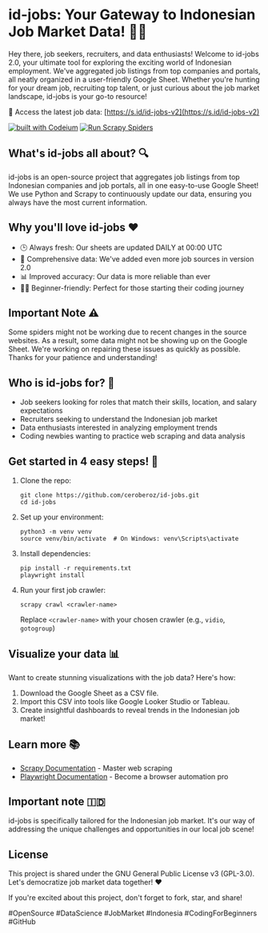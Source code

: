 # id-jobs: Your Gateway to Indonesian Job Market Data! 🚀💼

Hey there, job seekers, recruiters, and data enthusiasts! Welcome to id-jobs 2.0, your ultimate tool for exploring the exciting world of Indonesian employment. We've aggregated job listings from top companies and portals, all neatly organized in a user-friendly Google Sheet. Whether you're hunting for your dream job, recruiting top talent, or just curious about the job market landscape, id-jobs is your go-to resource!

🔗 Access the latest job data: [https://s.id/id-jobs-v2](https://s.id/id-jobs-v2)

[![built with Codeium](https://codeium.com/badges/main)](https://codeium.com)
[![Run Scrapy Spiders](https://github.com/ceroberoz/id-jobs/actions/workflows/scrape.yml/badge.svg)](https://github.com/ceroberoz/id-jobs/actions/workflows/scrape.yml)

## What's id-jobs all about? 🔍

id-jobs is an open-source project that aggregates job listings from top Indonesian companies and job portals, all in one easy-to-use Google Sheet! We use Python and Scrapy to continuously update our data, ensuring you always have the most current information.

## Why you'll love id-jobs ❤️

- 🕒 Always fresh: Our sheets are updated DAILY at 00:00 UTC
- 🌈 Comprehensive data: We've added even more job sources in version 2.0
- 📊 Improved accuracy: Our data is more reliable than ever
- 👩‍💻 Beginner-friendly: Perfect for those starting their coding journey

## Important Note ⚠️

Some spiders might not be working due to recent changes in the source websites. As a result, some data might not be showing up on the Google Sheet. We're working on repairing these issues as quickly as possible. Thanks for your patience and understanding!

## Who is id-jobs for? 👥

- Job seekers looking for roles that match their skills, location, and salary expectations
- Recruiters seeking to understand the Indonesian job market
- Data enthusiasts interested in analyzing employment trends
- Coding newbies wanting to practice web scraping and data analysis

## Get started in 4 easy steps! 🚀

1. Clone the repo:
   ```
   git clone https://github.com/ceroberoz/id-jobs.git
   cd id-jobs
   ```

2. Set up your environment:
   ```
   python3 -m venv venv
   source venv/bin/activate  # On Windows: venv\Scripts\activate
   ```

3. Install dependencies:
   ```
   pip install -r requirements.txt
   playwright install
   ```

4. Run your first job crawler:
   ```
   scrapy crawl <crawler-name>
   ```
   Replace `<crawler-name>` with your chosen crawler (e.g., `vidio`, `gotogroup`)

## Visualize your data 📊

Want to create stunning visualizations with the job data? Here's how:

1. Download the Google Sheet as a CSV file.
2. Import this CSV into tools like Google Looker Studio or Tableau.
3. Create insightful dashboards to reveal trends in the Indonesian job market!

## Learn more 📚

- [Scrapy Documentation](https://docs.scrapy.org/en/latest/intro/overview.html) - Master web scraping
- [Playwright Documentation](https://playwright.dev/docs/intro) - Become a browser automation pro

## Important note 🇮🇩

id-jobs is specifically tailored for the Indonesian job market. It's our way of addressing the unique challenges and opportunities in our local job scene!

## License

This project is shared under the GNU General Public License v3 (GPL-3.0). Let's democratize job market data together! ❤️

If you're excited about this project, don't forget to fork, star, and share!

#OpenSource #DataScience #JobMarket #Indonesia #CodingForBeginners #GitHub
